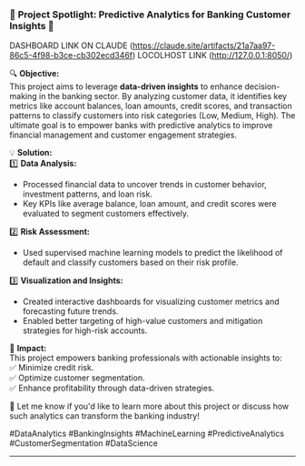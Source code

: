 ### 🌟 **Project Spotlight: Predictive Analytics for Banking Customer Insights** 🌟  

DASHBOARD LINK ON CLAUDE (https://claude.site/artifacts/21a7aa97-86c5-4f98-b3ce-cb302ecd346f)
LOCOLHOST LINK (http://127.0.0.1:8050/)
 


🔍 **Objective:**  
This project aims to leverage **data-driven insights** to enhance decision-making in the banking sector. By analyzing customer data, it identifies key metrics like account balances, loan amounts, credit scores, and transaction patterns to classify customers into risk categories (Low, Medium, High). The ultimate goal is to empower banks with predictive analytics to improve financial management and customer engagement strategies.  

💡 **Solution:**  
1️⃣ **Data Analysis:**  
   - Processed financial data to uncover trends in customer behavior, investment patterns, and loan risk.  
   - Key KPIs like average balance, loan amount, and credit scores were evaluated to segment customers effectively.  

2️⃣ **Risk Assessment:**  
   - Used supervised machine learning models to predict the likelihood of default and classify customers based on their risk profile.  

3️⃣ **Visualization and Insights:**  
   - Created interactive dashboards for visualizing customer metrics and forecasting future trends.  
   - Enabled better targeting of high-value customers and mitigation strategies for high-risk accounts.  

🚀 **Impact:**  
This project empowers banking professionals with actionable insights to:  
✅ Minimize credit risk.  
✅ Optimize customer segmentation.  
✅ Enhance profitability through data-driven strategies.  

🔗 Let me know if you'd like to learn more about this project or discuss how such analytics can transform the banking industry!  

#DataAnalytics #BankingInsights #MachineLearning #PredictiveAnalytics #CustomerSegmentation #DataScience  

---
